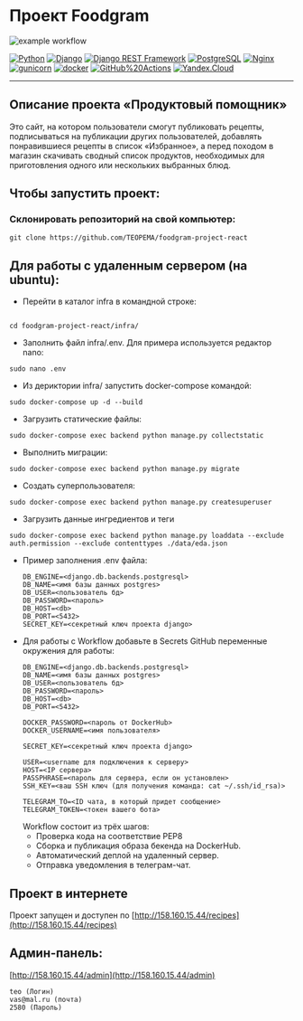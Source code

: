 # Проект Foodgram
![example workflow](https://github.com/NIK-TIGER-BILL/foodgram-project-react/actions/workflows/foodgram_workflow.yml/badge.svg)  
  
[![Python](https://img.shields.io/badge/-Python-464646?style=flat-square&logo=Python)](https://www.python.org/)
[![Django](https://img.shields.io/badge/-Django-464646?style=flat-square&logo=Django)](https://www.djangoproject.com/)
[![Django REST Framework](https://img.shields.io/badge/-Django%20REST%20Framework-464646?style=flat-square&logo=Django%20REST%20Framework)](https://www.django-rest-framework.org/)
[![PostgreSQL](https://img.shields.io/badge/-PostgreSQL-464646?style=flat-square&logo=PostgreSQL)](https://www.postgresql.org/)
[![Nginx](https://img.shields.io/badge/-NGINX-464646?style=flat-square&logo=NGINX)](https://nginx.org/ru/)
[![gunicorn](https://img.shields.io/badge/-gunicorn-464646?style=flat-square&logo=gunicorn)](https://gunicorn.org/)
[![docker](https://img.shields.io/badge/-Docker-464646?style=flat-square&logo=docker)](https://www.docker.com/)
[![GitHub%20Actions](https://img.shields.io/badge/-GitHub%20Actions-464646?style=flat-square&logo=GitHub%20actions)](https://github.com/features/actions)
[![Yandex.Cloud](https://img.shields.io/badge/-Yandex.Cloud-464646?style=flat-square&logo=Yandex.Cloud)](https://cloud.yandex.ru/)



---
## Описание проекта «Продуктовый помощник»
Это сайт, на котором пользователи смогут публиковать рецепты, подписываться
на публикации других пользователей, добавлять понравившиеся рецепты в список «Избранное», 
а перед походом в магазин скачивать сводный список продуктов, необходимых для приготовления 
одного или нескольких выбранных блюд.

## Чтобы запустить проект:
### Склонировать репозиторий на свой компьютер:
```
git clone https://github.com/TEOPEMA/foodgram-project-react
```
## Для работы с удаленным сервером (на ubuntu):
* Перейти в каталог infra в командной строке:
```

cd foodgram-project-react/infra/
```

* Заполнить файл infra/.env. Для примера используется редактор nano:
```
sudo nano .env
```

* Из дериктории infra/ запустить docker-compose командой:
```
sudo docker-compose up -d --build
```

* Загрузить статические файлы:
```
sudo docker-compose exec backend python manage.py collectstatic
```
* Выполнить миграции:
```
sudo docker-compose exec backend python manage.py migrate
```

* Создать суперпользователя:
```
sudo docker-compose exec backend python manage.py createsuperuser
```
* Загрузить данные ингредиентов и теги
```
sudo docker-compose exec backend python manage.py loaddata --exclude auth.permission --exclude contenttypes ./data/eda.json
```




* Пример заполнения .env файла:
    ```
    DB_ENGINE=<django.db.backends.postgresql>
    DB_NAME=<имя базы данных postgres>
    DB_USER=<пользователь бд>
    DB_PASSWORD=<пароль>
    DB_HOST=<db>
    DB_PORT=<5432>
    SECRET_KEY=<секретный ключ проекта django>
    ```
* Для работы с Workflow добавьте в Secrets GitHub переменные окружения для работы:
    ```
    DB_ENGINE=<django.db.backends.postgresql>
    DB_NAME=<имя базы данных postgres>
    DB_USER=<пользователь бд>
    DB_PASSWORD=<пароль>
    DB_HOST=<db>
    DB_PORT=<5432>
    
    DOCKER_PASSWORD=<пароль от DockerHub>
    DOCKER_USERNAME=<имя пользователя>
    
    SECRET_KEY=<секретный ключ проекта django>

    USER=<username для подключения к серверу>
    HOST=<IP сервера>
    PASSPHRASE=<пароль для сервера, если он установлен>
    SSH_KEY=<ваш SSH ключ (для получения команда: cat ~/.ssh/id_rsa)>

    TELEGRAM_TO=<ID чата, в который придет сообщение>
    TELEGRAM_TOKEN=<токен вашего бота>
    ```
    Workflow состоит из трёх шагов:
     - Проверка кода на соответствие PEP8
     - Сборка и публикация образа бекенда на DockerHub.
     - Автоматический деплой на удаленный сервер.
     - Отправка уведомления в телеграм-чат.  
  


## Проект в интернете
Проект запущен и доступен по [http://158.160.15.44/recipes](http://158.160.15.44/recipes)

## Админ-панель:
 [http://158.160.15.44/admin](http://158.160.15.44/admin)
```
teo (Логин)
vas@mal.ru (почта)
2580 (Пароль)
```
